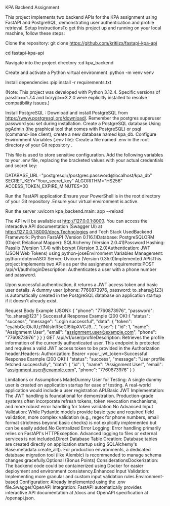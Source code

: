 KPA Backend Assignment


This project implements two backend APIs for the KPA assignment using FastAPI and PostgreSQL, demonstrating user authentication and profile retrieval.
Setup InstructionsTo get this project up and running on your local machine, follow these steps:

Clone the repository:  git clone https://github.com/kritiizx/fastapi-kpa-api

cd fastapi-kpa-api

Navigate into the project directory :cd kpa_backend

Create and activate a Python virtual environment :python -m venv venv

Install dependencies :pip install -r requirements.txt

(Note: This project was developed with Python 3.12.4. Specific versions of passlib==1.7.4 and bcrypt==3.2.0 were explicitly installed to resolve compatibility issues.)

Install PostgreSQL :  Download and install PostgreSQL from https://www.postgresql.org/download/.
Remember the postgres superuser password you set during installation.
Create a PostgreSQL database:Using pgAdmin (the graphical tool that comes with PostgreSQL) or psql (command-line client), create a new database named kpa_db.
Configure Environment Variables (.env file): Create a file named .env in the root directory of your Git repository . 

This file is used to store sensitive configuration.
Add the following variables to your .env file, replacing the bracketed values with your actual credentials and secret key:

DATABASE_URL="postgresql://postgres:password@localhost/kpa_db"
SECRET_KEY="Your_secret_key" 
ALGORITHM="HS256"
ACCESS_TOKEN_EXPIRE_MINUTES=30


Run the FastAPI application:Ensure your PowerShell is in the root directory of your Git repository .Ensure your virtual environment is active.

Run the server
:uvicorn kpa_backend.main: app --reload

The API will be available at http://127.0.0.1:8000. You can access the interactive API documentation (Swagger UI) at http://127.0.0.1:8000/docs.Technologies
and Tech Stack UsedBackend Framework: Python FastAPI (Version 0.116.1)Database: PostgreSQLORM (Object Relational Mapper): SQLAlchemy (Version 2.0.41)Password Hashing: Passlib (Version 1.7.4) with bcrypt (Version 3.2.0)Authentication: JWT (JSON Web Tokens) using python-joseEnvironment Variables Management: python-dotenvASGI Server: Uvicorn (Version 0.35.0)Implemented APIsThis project implements two APIs as per the assignment requirements:POST /api/v1/auth/loginDescription: Authenticates a user with a phone number and password. 

Upon successful authentication, it returns a JWT access token and basic user details. 
A dummy user (phone: 7760873976, password: to_share@123) is automatically created in the PostgreSQL database on application startup if it doesn't already exist.

Request Body Example (JSON):
{
  "phone": "7760873976",
  "password": "to_share@123"
}
Successful Response Example (200 OK):{
  "status": "success",
  "message": "Login successful",
  "data": {
    "token": "eyJhbGciOiJIUzI1NiIsInR5cCI6IkpXVCJ9...",
    "user": {
      "id": 1,
      "name": "Assignment User",
      "email": "assignment.user@example.com",
      "phone": "7760873976"
    }
  }
}
GET /api/v1/user/profileDescription: Retrieves the profile information of the currently authenticated user. This endpoint is protected and requires a valid JWT access token to be provided in the Authorization header.Headers: Authorization: Bearer <your_jwt_token>Successful Response Example (200 OK):{
  "status": "success",
  "message": "User profile fetched successfully",
  "data": {
    "id": 1,
    "name": "Assignment User",
    "email": "assignment.user@example.com",
    "phone": "7760873976"
  }
}



Limitations or Assumptions MadeDummy User for Testing:
 A single dummy user is created on application startup for ease of testing.
 A real-world application would include a user registration API.Basic JWT Implementation: The JWT handling is foundational for demonstration. Production-grade systems often incorporate refresh tokens, token revocation mechanisms, and more robust error handling for token validation.No Advanced Input Validation: While Pydantic models provide basic type and required field validation, more complex validation (e.g., regex for phone numbers, email format strictness beyond basic checks) is not explicitly implemented but can be easily added.No Centralized Error Logging: Error handling primarily relies on FastAPI's HTTPException. Advanced logging to files or external services is not included.Direct Database Table Creation: Database tables are created directly on application startup using SQLAlchemy's Base.metadata.create_all().
For production environments, a dedicated database migration tool (like Alembic) is recommended to manage schema changes gracefully.Optional (Bonus Points) ConsiderationsDockerization: The backend code could be containerized using Docker for easier deployment and environment consistency.Enhanced Input Validation: Implementing more granular and custom input validation rules.Environment-based Configuration: Already implemented using the .env file.Swagger/OpenAPI Integration: FastAPI automatically provides interactive API documentation at /docs and OpenAPI specification at /openapi.json.
